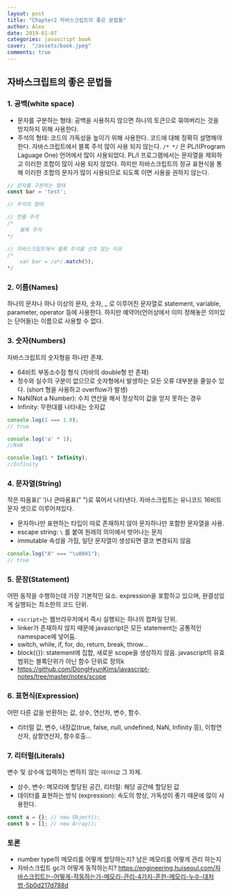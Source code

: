 ```yaml
---
layout: post
title: "Chapter2 자바스크립트의 좋은 문법들"
author: Alex
date: 2019-01-07
categories: javascript book
cover:  "/assets/book.jpeg"
comments: true
---
```

## 자바스크립트의 좋은 문법들

### 1. 공백(white space)

- 문자를 구분하는 형태: 공백을 사용하지 않으면 하나의 토큰으로 묶여버리는 것을 방지하지 위해 사용한다.
- 주석의 형태: 코드의 가독성을 높이기 위해 사용한다. 코드에 대해 정확히 설명해야 한다.
자바스크립트에서 블록 주석 많이 사용 되지 않는다. `/* */` 은 PL/I(Program Laguage One) 언어에서 많이 사용되었다. PL/I 프로그램에서는 문자열을 제외하고 이러한 조합이 많이 사용 되지 않았다. 하지만 자바스크립트의 정규 표현식을 통해 이러한 조합의 문자가 많이 사용되므로 되도록 이면 사용을 권하지 않는다.

~~~ javascript
// 문자를 구분하는 형태
const bar = 'test';

// 주석의 형태

// 한줄 주석
/*
    블록 주석
*/

// 자바스크립트에서 블록 주석을 선호 않는 이유
/*
    var bar = /a*/.match(5);
*/
~~~

### 2. 이름(Names)

하나의 문자나 하나 이상의 문자, 숫자, _ 로 이루어진 문자열로 statement, variable, parameter, operator 등에 사용한다. 하지만 예약어(언어상에서 이미 정해놓은 의미있는 단어들)는 이름으로 사용할 수 없다.

### 3. 숫자(Numbers)

자바스크립트의 숫자형을 하나만 존재.
- 64비트 부동소수점 형식 (자바의 double형 만 존재)
- 정수와 실수의 구분이 없으므로 숫자형에서 발생하는 모든 오류 대부분을 줄일수 있다. (short 형을 사용하고 overflow가 발생)
- NaN(Not a Number): 수치 연산을 해서 정상적이 값을 얻지 못하는 경우
- Infinity: 무한대를 나타내는 숫자값

~~~ javascript
console.log(1 === 1.0);
// true

console.log('a' * 1);
//NaN

console.log(1 * Infinity);
//Infinity
~~~

### 4. 문자열(String)

작은 따옴표(' ')나 큰따옴표(" ")로 묶어서 나타낸다. 자바스크립트는 유니코드 16비트 문자 셋으로 이루어져있다.
- 문자하나만 표현하는 타입이 따로 존재하지 않아 문자하나만 포함한 문자열을 사용.
- escape string: `\` 를 붙여 원래의 의미에서 벗어나는 문자
- immutable 속성을 가짐, 일단 문자열이 생성되면 결코 변경되지 않음

~~~ javascript
console.log("A" === "\u0041");
// true
~~~

### 5. 문장(Statement)

어떤 동작을 수행하는데 가장 기본적인 요소. expression을 포함하고 있으며, 완결성있게 실행되는 최소한의 코드 단위.
- `<script>`는 웹브라우저에서 즉시 실행되는 하나의 컴파일 단위.
- linker가 존재하지 않지 때문에 javascript은 모든 statement는 공통적인 namespace에 넣어둠.
- switch, while, if, for, do, return, break, throw...
- block({}): statement에 집합, 새로운 scope을 생성하지 않음. javascript의 유효범위는 블록단위가 아닌 함수 단위로 정의k
- <https://github.com/DongHyunKims/javascript-notes/tree/master/notes/scope>

### 6. 표현식(Expression)

어떤 다른 값을 반환하는 값, 상수, 연산자, 변수, 함수.

- 리터럴 값, 변수, 내장값(true, false, null, undefined, NaN, Infinity 등), 이항연산자, 삼항연산자, 함수호출...

### 7. 리터럴(Literals)

변수 및 상수에 입력하는 변하지 않는 `데이터값` 그 자체.
- 상수, 변수: 메모리에 할당된 공간, 리터럴: 해당 공간에 할당된 값
- 데이터를 표현하는 방식 (expression): 속도의 향상, 가독성이 좋기 때문에 많이 사용한다.

~~~ javascript
const a = {}; // new Object();
const b = []; // new Array();
~~~

### 토론

- number type의 메모리를 어떻게 할당하는지? 남은 메모리를 어떻게 관리 하는지
- 자바스크립트 gc가 어떻게 동작하는지? <https://engineering.huiseoul.com/자바스크립트는-어떻게-작동하는가-메모리-관리-4가지-흔한-메모리-누수-대처법-5b0d217d788d>
